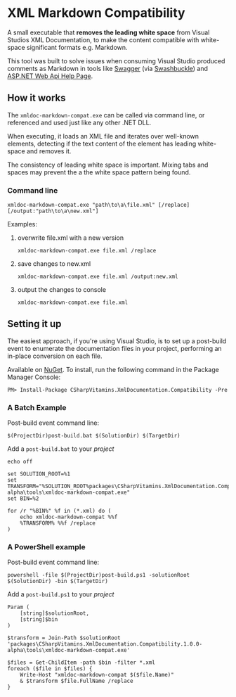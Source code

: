 # XML Markdown Compatibility

A small executable that **removes the leading white space** from Visual Studios XML Documentation, to make the content compatible with white-space significant formats e.g. Markdown.

This tool was built to solve issues when consuming Visual Studio produced comments as Markdown in tools like [Swagger](swaggerio) (via [Swashbuckle](swashbuckle)) and [ASP.NET Web Api Help Page](webapihelppage).


## How it works

The `xmldoc-markdown-compat.exe` can be called via command line, or referenced and used just like any other .NET DLL. 

When executing, it loads an XML file and iterates over well-known elements, detecting if the text content of the element has leading white-space and removes it.

The consistency of leading white space is important. Mixing tabs and spaces may prevent the a the white space pattern being found. 


### Command line
	
	xmldoc-markdown-compat.exe "path\to\a\file.xml" [/replace] [/output:"path\to\a\new.xml"]

Examples:
	
 1. overwrite file.xml with a new version
    
        xmldoc-markdown-compat.exe file.xml /replace

 2. save changes to new.xml
	
        xmldoc-markdown-compat.exe file.xml /output:new.xml
	
 3. output the changes to console
	
        xmldoc-markdown-compat.exe file.xml
	
	   


## Setting it up

The easiest approach, if you're using Visual Studio, is to set up a post-build event to enumerate the documentation files in your project, performing an in-place conversion on each file.

Available on [NuGet](https://www.nuget.org/packages/CSharpVitamins.XmlDocumentation.Compatibility/). To install, run the following command in the Package Manager Console:

	PM> Install-Package CSharpVitamins.XmlDocumentation.Compatibility -Pre


### A Batch Example

Post-build event command line:

	$(ProjectDir)post-build.bat $(SolutionDir) $(TargetDir)


Add a `post-build.bat` to your *project*

	echo off
	
	set SOLUTION_ROOT=%1
	set TRANSFORM="%SOLUTION_ROOT%packages\CSharpVitamins.XmlDocumentation.Compatibility.1.0.0-alpha\tools\xmldoc-markdown-compat.exe"
	set BIN=%2
	
	for /r "%BIN%" %f in (*.xml) do (
		echo xmldoc-markdown-compat %%f
		%TRANSFORM% %%f /replace
	)


### A PowerShell example

Post-build event command line:

	powershell -file $(ProjectDir)post-build.ps1 -solutionRoot $(SolutionDir) -bin $(TargetDir)


Add a `post-build.ps1` to your *project*

	Param (
		[string]$solutionRoot,
		[string]$bin
	)
	
	$transform = Join-Path $solutionRoot 'packages\CSharpVitamins.XmlDocumentation.Compatibility.1.0.0-alpha\tools\xmldoc-markdown-compat.exe'
	
	$files = Get-ChildItem -path $bin -filter *.xml
	foreach ($file in $files) {
		Write-Host "xmldoc-markdown-compat $($file.Name)"
		& $transform $file.FullName /replace
	}




[webapihelppage]: https://www.nuget.org/packages/Microsoft.AspNet.WebApi.HelpPage
[swashbuckle]: https://github.com/domaindrivendev/Swashbuckle
[swaggerio]: http://swagger.io/
